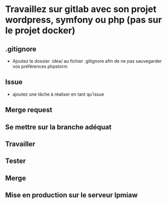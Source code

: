 # Travaillez sur gitlab avec son projet wordpress, symfony ou php (pas sur le projet docker)

## .gitignore

- Ajoutez le dossier .idea/ au fichier .gitignore afin de ne pas sauvegarder vos préférences phpstorm

## Issue

- ajoutez une tâche à réaliser en tant qu'issue

## Merge request

## Se mettre sur la branche adéquat

## Travailler

## Tester

## Merge

## Mise en production sur le serveur lpmiaw
